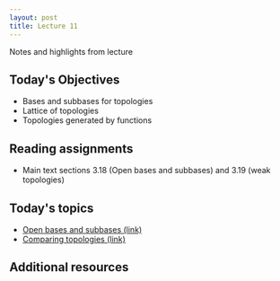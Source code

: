 ```yaml
---
layout: post
title: Lecture 11
---
```


Notes and highlights from lecture

## Today's Objectives

* Bases and subbases for topologies
* Lattice of topologies
* Topologies generated by functions

## Reading assignments

* Main text sections 3.18 (Open bases and subbases) and 3.19 (weak topologies)

## Today's topics
* <a target="_parent" href="https://wcasper.github.io/math414fall2022/topics/015-open-bases.html">Open bases and subbases (link)</a>
* <a target="_parent" href="https://wcasper.github.io/math414fall2022/topics/016-comparing-topologies.html">Comparing topologies (link)</a>

## Additional resources


